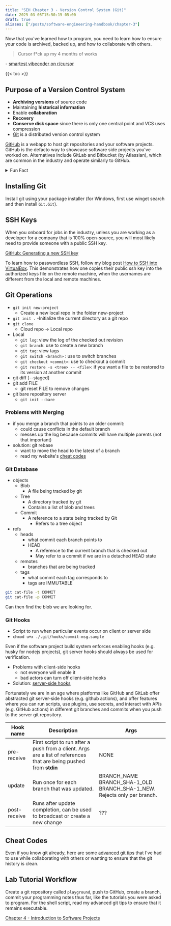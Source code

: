 ```yaml
---
title: "SEH Chapter 3 - Version Control System (Git)"
date: 2025-03-05T15:50:15-05:00
draft: true
aliases: ["/posts/software-engineering-handbook/chapter-3"]
---
```


Now that you've learned how to program, you need to learn how to ensure your code is archived, backed up, and how to collaborate with others.

> Cursor f*ck up my 4 months of works

\- [smartest vibecoder on r/cursor](https://www.reddit.com/r/cursor/comments/1inoryp/cursor_fck_up_my_4_months_of_works/)

{{< toc >}}

## Purpose of a Version Control System

- **Archiving versions** of source code
- Maintaining **historical information**
- Enable **collaboration**
- **Recovery**
- **Conserve disk space** since there is only one central point and VCS uses compression
- [Git](https://git-scm.com/) is a distributed version control system

[GitHub](https://github.com/) is a webapp to host git repositories and your software projects. GitHub is the defacto way to showcase software side projects you've worked on. Alternatives include GitLab and Bitbucket (by Atlassian), which are common in the industry and operate similarly to GitHub.

<details><summary>Fun Fact</summary>

I got my first job because of code I published on GitHub

</details>

## Installing Git

Install git using your package installer (for Windows, first use winget search and then install `Git.Git`).

## SSH Keys

When you onboard for jobs in the industry, unless you are working as a developer for a company that is 100% open-source, you will most likely need to provide someone with a public SSH key.

[GitHub: Generating a new SSH key](https://docs.github.com/authentication/connecting-to-github-with-ssh/generating-a-new-ssh-key-and-adding-it-to-the-ssh-agent#generating-a-new-ssh-key)

To learn how to passwordless SSH, follow my blog post [How to SSH into VirtualBox](/posts/ssh-into-virtualbox). This demonstrates how one copies their public ssh key into the authorized keys file on the remote machine, when the usernames are different from the local and remote machines.

## Git Operations

- `git init new-project`
  - Create a new local repo in the folder new-project
- `git init .`
  -Initialize the current directory as a git repo
- `git clone`
  - Cloud repo &rarr; Local repo
- Local
  - `git log`: view the log of the checked out revision
  - `git branch`: use to create a new branch
  - `git tag`: view tags
  - `git switch <branch>` : use to switch branches
  - `git checkout <commit>`: use to checkout a commit
  - `git restore -s <tree> -- <file>`: if you want a file to be restored to its version at another commit
- git diff [--staged]
- git add FILE
  - git reset FILE to remove changes
- git bare repository server
  - `git init --bare`

### Problems with Merging

- if you merge a branch that points to an older commit:
  - could cause conflicts in the default branch
  - messes up the log because commits will have multiple parents (not that important)
- solution: git rebase
  - want to move the head to the latest of a branch
  - read my website's [cheat codes](#cheat-codes)

### Git Database

- objects
  - Blob
    - A file being tracked by git
  - Tree
    - A directory tracked by git
    - Contains a list of blob and trees
  - Commit
    - A reference to a state being tracked by Git
      - Refers to a tree object
- refs
  - heads
    - what commit each branch points to
    - HEAD
      - A reference to the current branch that is checked out
      - May refer to a commit if we are in a detached HEAD state
  - remotes
    - branches that are being tracked
  - tags
    - what commit each tag corresponds to
    - tags are IMMUTABLE

```sh
git cat-file -t COMMIT
git cat-file -p COMMIT
```

Can then find the blob we are looking for.

### Git Hooks

- Script to run when particular events occur on client or server side
- `chmod u+x ./.git/hooks/commit-msg.sample`

Even if the software project build system enforces enabling hooks (e.g. husky for nodejs projects), git server hooks should always be used for verification.

- Problems with client-side hooks
  - not everyone will enable it
  - bad actors can turn off client-side hooks
- Solution: [server-side hooks](https://git-scm.com/book/en/v2/Customizing-Git-Git-Hooks#_server_side_hooks)

Fortunately we are in an age where platforms like GitHub and GitLab offer abstracted git server-side hooks (e.g. github actions), and offer features where you can run scripts, use plugins, use secrets, and interact with APIs (e.g. GitHub actions) in different git branches and commits when you push to the server git repository.

Hook name |  Description | Args
--------------- | ---------------- | --------
pre-receive | First script to run after a push from a client. Args are a list of references that are being pushed from **stdin** | NONE
update        | Run once for each branch that was updated. | BRANCH_NAME BRANCH_SHA-1_OLD BRANCH_SHA-1_NEW. Rejects only per branch.
post-receive | Runs after update completion, can be used to broadcast or create a new change | ???

## Cheat Codes

Even if you know git already, here are some [advanced git tips](https://elijahlopez.ca/resources/#git-advanced-tips) that I've had to use while collaborating with others or wanting to ensure that the git history is clean.

## Lab Tutorial Workflow

Create a git repository called `playground`, push to GitHub, create a branch, commit your programming notes thus far, like the tutorials you were asked to program. For the shell script, read my advanced git tips to ensure that it remains executable.

[Chapter 4 - Introduction to Software Projects](/posts/software-engineering-handbook/chapter-4)
